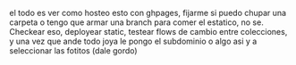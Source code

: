 el todo es ver como hosteo esto con ghpages, fijarme si puedo chupar una carpeta o tengo que armar una branch para comer el estatico, no se. Checkear eso, deployear static, testear flows de cambio entre colecciones, y una vez que ande todo joya le pongo el subdominio o algo asi y a seleccionar las fotitos (dale gordo)
